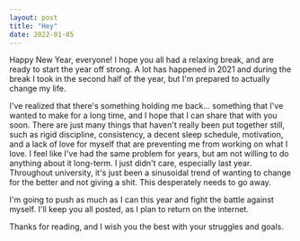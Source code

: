 ```yaml
---
layout: post
title: "Hey"
date: 2022-01-05
---
```


Happy New Year, everyone! I hope you all had a relaxing break, and are ready to start the year off strong. A lot has happened in 2021 and during the break I took in the second half of the year, but I'm prepared to 
actually change my life.  

I've realized that there's something holding me back... something that I've wanted to make for a long time, and I hope that I can share that with you soon. There are just many things that haven't really been put together 
still, such as rigid discipline, consistency, a decent sleep schedule, motivation, and a lack of love for myself that are preventing me from working on what I love. I feel like I've had the same problem for years, 
but am not willing to do anything about it long-term. I just didn't care, especially last year. Throughout university, it's just been a sinusoidal trend of wanting to change for the better and not giving a shit. 
This desperately needs to go away.  

I'm going to push as much as I can this year and fight the battle against myself. I'll keep you all posted, as I plan to return on the internet.  

Thanks for reading, and I wish you the best with your struggles and goals.